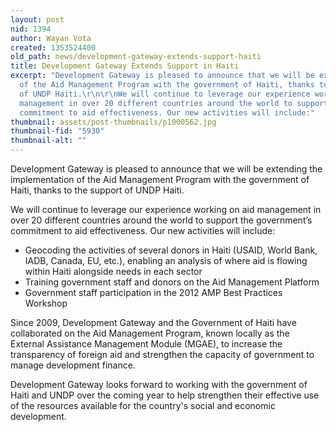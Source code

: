 ```yaml
---
layout: post
nid: 1394
author: Wayan Vota
created: 1353524400
old_path: news/development-gateway-extends-support-haiti
title: Development Gateway Extends Support in Haiti
excerpt: "Development Gateway is pleased to announce that we will be extending the implementation
  of the Aid Management Program with the government of Haiti, thanks to the support
  of UNDP Haiti.\r\n\r\nWe will continue to leverage our experience working on aid
  management in over 20 different countries around the world to support the government’s
  commitment to aid effectiveness. Our new activities will include:"
thumbnail: assets/post-thumbnails/p1000562.jpg
thumbnail-fid: "5930"
thumbnail-alt: ""
---
```


Development Gateway is pleased to announce that we will be extending the implementation of the Aid Management Program with the government of Haiti, thanks to the support of UNDP Haiti.

We will continue to leverage our experience working on aid management in over 20 different countries around the world to support the government’s commitment to aid effectiveness. Our new activities will include:

- Geocoding the activities of several donors in Haiti (USAID, World Bank, IADB, Canada, EU, etc.), enabling an analysis of where aid is flowing within Haiti alongside needs in each sector
- Training government staff and donors on the Aid Management Platform
- Government staff participation in the 2012 AMP Best Practices Workshop

Since 2009, Development Gateway and the Government of Haiti have collaborated on the Aid Management Program, known locally as the External Assistance Management Module (MGAE), to increase the transparency of foreign aid and strengthen the capacity of government to manage development finance.

Development Gateway looks forward to working with the government of Haiti and UNDP over the coming year to help strengthen their effective use of the resources available for the country's social and economic development.
